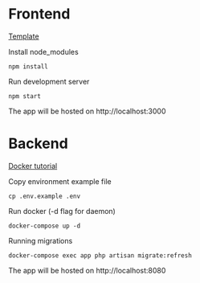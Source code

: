 # Frontend
[Template](https://dali110.github.io/react-material-admin/)

Install node_modules
```
npm install
```

Run development server
```
npm start
```

The app will be hosted on http://localhost:3000

# Backend

[Docker tutorial](https://www.digitalocean.com/community/tutorials/how-to-set-up-laravel-nginx-and-mysql-with-docker-compose-pt)


Copy environment example file
```
cp .env.example .env
```

Run docker (-d flag for daemon)
```
docker-compose up -d
```

Running migrations
```
docker-compose exec app php artisan migrate:refresh
```

The app will be hosted on http://localhost:8080

